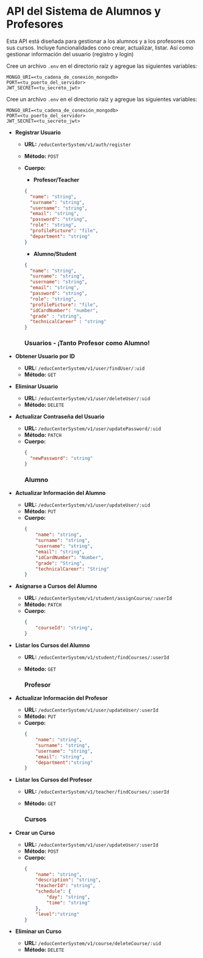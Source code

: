 # API del Sistema de Alumnos y Profesores

Esta API está diseñada para gestionar a los alumnos y a los profesores con sus cursos. Incluye funcionalidades cono crear, actualizar, listar. Así como gestionar información del usuario (registro y login)

Cree un archivo `.env` en el directorio raíz y agregue las siguientes variables:

```
MONGO_URI=<tu_cadena_de_conexión_mongodb>
PORT=<tu_puerto_del_servidor>
JWT_SECRET=<tu_secreto_jwt>
```

Cree un archivo `.env` en el directorio raíz y agregue las siguientes variables:

```
MONGO_URI=<tu_cadena_de_conexión_mongodb>
PORT=<tu_puerto_del_servidor>
JWT_SECRET=<tu_secreto_jwt>
```
- **Registrar Usuario**
  - **URL:** `/educCenterSystem/v1/auth/register`
  - **Método:** `POST`
  - **Cuerpo:**
    - **Profesor/Teacher**
    ```json
    {
      "name": "string",
      "surname": "string",
      "username": "string",
      "email": "string",
      "password": "string",
      "role": "string",
      "profilePicture": "file",
      "department": "string"
    }
    ```
    - **Alumno/Student**
    ```json
    {
      "name": "string",
      "surname": "string",
      "username": "string",
      "email": "string",
      "password": "string",
      "role": "string",
      "profilePicture": "file",
      "idCardNumber": "number",
      "grade" : "string",
      "technicalCareer" : "string"
    }
    ```

    ### Usuarios - ¡Tanto Profesor como Alumno!

- **Obtener Usuario por ID**
  - **URL:** `/educCenterSystem/v1/user/findUser/:uid`
  - **Método:** `GET`

- **Eliminar Usuario**
  - **URL:** `/educCenterSystem/v1/user/deleteUser/:uid`
  - **Método:** `DELETE`

- **Actualizar Contraseña del Usuario**
  - **URL:** `/educCenterSystem/v1/user/updatePassword/:uid`
  - **Método:** `PATCH`
  - **Cuerpo:**
    ```json
    {
      "newPassword": "string"
    }
    ```
    ### Alumno
- **Actualizar Información del Alumno**
  - **URL:** `/educCenterSystem/v1/user/updateUser/:uid`
  - **Método:** `PUT`
  - **Cuerpo:**
    ```json
    {
        "name": "string",
        "surname": "string",
        "username": "string",
        "email": "string",
        "idCardNumber": "Number",
        "grade": "String",
        "technicalCareer": "String"
    }
    ```

- **Asignarse a Cursos del Alumno**
  - **URL:** `/educCenterSystem/v1/student/assignCourse/:userId`
  - **Método:** `PATCH`
  - **Cuerpo:**
    ```json
    {
        "courseId": "string",
    }
    ```

- **Listar los Cursos del Alumno**
  - **URL:** `/educCenterSystem/v1/student/findCourses/:userId`
  - **Método:** `GET`

    ### Profesor

- **Actualizar Información del Profesor**
  - **URL:** `/educCenterSystem/v1/user/updateUser/:userId`
  - **Método:** `PUT`
  - **Cuerpo:**
    ```json
    {
        "name": "string",
        "surname": "string",
        "username": "string",
        "email": "string",
        "department":"string"
    }
    ```
- **Listar los Cursos del Profesor**
  - **URL:** `/educCenterSystem/v1/teacher/findCourses/:userId`
  - **Método:** `GET`

    ### Cursos
- **Crear un Curso**
  - **URL:** `/educCenterSystem/v1/user/updateUser/:userId`
  - **Método:** `POST`
  - **Cuerpo:**
    ```json
    {
        "name": "string",
        "description": "string",
        "teacherId": "string",
        "schedule": {
            "day": "string",
            "time": "string"
        },
        "level":"string"
    }
    ```

- **Eliminar un Curso**
  - **URL:** `/educCenterSystem/v1/course/deleteCourse/:uid`
  - **Método:** `DELETE`

